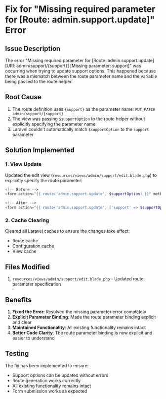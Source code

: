 # Fix for "Missing required parameter for [Route: admin.support.update]" Error

## Issue Description
The error "Missing required parameter for [Route: admin.support.update] [URI: admin/support/{support}] [Missing parameter: support]" was occurring when trying to update support options. This happened because there was a mismatch between the route parameter name and the variable being passed to the route helper.

## Root Cause
1. The route definition uses `{support}` as the parameter name: `PUT|PATCH admin/support/{support}`
2. The view was passing `$supportOption` to the route helper without explicitly specifying the parameter name
3. Laravel couldn't automatically match `$supportOption` to the `support` parameter

## Solution Implemented

### 1. View Update
Updated the edit view (`resources/views/admin/support/edit.blade.php`) to explicitly specify the route parameter:
```php
<!-- Before -->
<form action="{{ route('admin.support.update', $supportOption) }}" method="POST">

<!-- After -->
<form action="{{ route('admin.support.update', ['support' => $supportOption->id]) }}" method="POST">
```

### 2. Cache Clearing
Cleared all Laravel caches to ensure the changes take effect:
- Route cache
- Configuration cache
- View cache

## Files Modified
1. `resources/views/admin/support/edit.blade.php` - Updated route parameter specification

## Benefits
1. **Fixed the Error**: Resolved the missing parameter error completely
2. **Explicit Parameter Binding**: Made the route parameter binding explicit and clear
3. **Maintained Functionality**: All existing functionality remains intact
4. **Better Code Clarity**: The route parameter binding is now explicit and easier to understand

## Testing
The fix has been implemented to ensure:
- Support options can be updated without errors
- Route generation works correctly
- All existing functionality remains intact
- Form submission works as expected